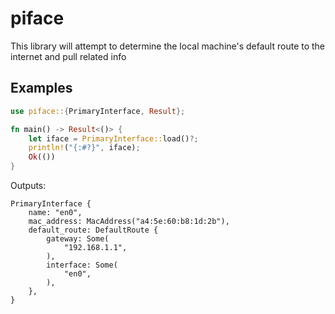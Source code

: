# piface

This library will attempt to determine the local machine's default route to the internet and pull related info

## Examples

```rust
use piface::{PrimaryInterface, Result};

fn main() -> Result<()> {
    let iface = PrimaryInterface::load()?;
    println!("{:#?}", iface);
    Ok(())
}
```

Outputs:

```text
PrimaryInterface {
    name: "en0",
    mac_address: MacAddress("a4:5e:60:b8:1d:2b"),
    default_route: DefaultRoute {
        gateway: Some(
            "192.168.1.1",
        ),
        interface: Some(
            "en0",
        ),
    },
}
```
